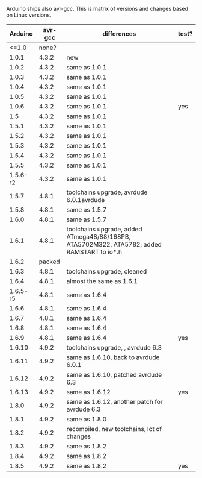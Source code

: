 Arduino ships also avr-gcc. This is matrix of versions and changes
based on Linux versions.


| Arduino | avr-gcc | differences | test? |
|---------|---------|-------------|-------|
|<=1.0    |none?    | | |
|1.0.1    |4.3.2    |new| |
|1.0.2    |4.3.2    |same as 1.0.1| |
|1.0.3    |4.3.2    |same as 1.0.1| |
|1.0.4    |4.3.2    |same as 1.0.1| |
|1.0.5    |4.3.2    |same as 1.0.1| |
|1.0.6    |4.3.2    |same as 1.0.1| yes |
|1.5      |4.3.2    |same as 1.0.1| |
|1.5.1    |4.3.2    |same as 1.0.1| |
|1.5.2    |4.3.2    |same as 1.0.1| |
|1.5.3    |4.3.2    |same as 1.0.1| |
|1.5.4    |4.3.2    |same as 1.0.1| |
|1.5.5    |4.3.2    |same as 1.0.1| |
|1.5.6-r2 |4.3.2    |same as 1.0.1| |
|1.5.7    |4.8.1    |toolchains upgrade, avrdude 6.0.1avrdude| |
|1.5.8    |4.8.1    |same as 1.5.7| |
|1.6.0    |4.8.1    |same as 1.5.7| |
|1.6.1    |4.8.1    |toolchains upgrade, added ATmega48/88/168PB, ATA5702M322, ATA5782; added RAMSTART to io*.h| |
|1.6.2    |packed    | | |
|1.6.3    |4.8.1    |toolchains upgrade, cleaned| |
|1.6.4    |4.8.1    |almost the same as 1.6.1| |
|1.6.5-r5 |4.8.1    |same as 1.6.4| |
|1.6.6    |4.8.1    |same as 1.6.4| |
|1.6.7    |4.8.1    |same as 1.6.4| |
|1.6.8    |4.8.1    |same as 1.6.4| |
|1.6.9    |4.8.1    |same as 1.6.4| yes |
|1.6.10   |4.9.2    |toolchains upgrade, , avrdude 6.3 | |
|1.6.11   |4.9.2    |same as 1.6.10, back to avrdude 6.0.1| |
|1.6.12   |4.9.2    |same as 1.6.10, patched avrdude 6.3| |
|1.6.13   |4.9.2    |same as 1.6.12| yes |
|1.8.0    |4.9.2    |same as 1.6.12, another patch for avrdude 6.3 | |
|1.8.1    |4.9.2    |same as 1.8.0| |
|1.8.2    |4.9.2    |recompiled, new toolchains, lot of changes| |
|1.8.3    |4.9.2    |same as 1.8.2| |
|1.8.4    |4.9.2    |same as 1.8.2| |
|1.8.5    |4.9.2    |same as 1.8.2| yes |
